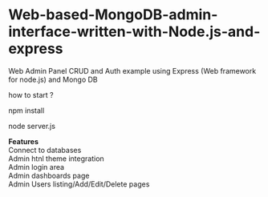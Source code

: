 # Web-based-MongoDB-admin-interface-written-with-Node.js-and-express

Web Admin Panel 
CRUD and Auth example using Express (Web framework for node.js) and Mongo DB

how to start ?

npm install

node server.js

<b> Features </b> <br>
Connect to databases  <br>
Admin htnl theme integration<br> 
Admin login area <br>
Admin dashboards page <br>
Admin Users listing/Add/Edit/Delete pages<br>
